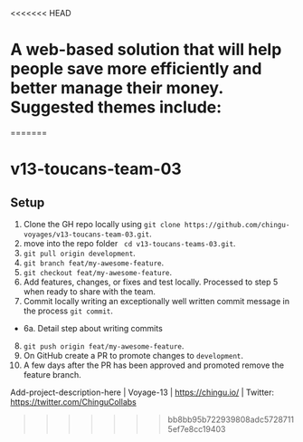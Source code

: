 <<<<<<< HEAD
# A web-based solution that will help people save more efficiently and better manage their money. Suggested themes include:
=======
# v13-toucans-team-03


## Setup

1. Clone the GH repo locally using `git clone https://github.com/chingu-voyages/v13-toucans-team-03.git`.
2. move into the repo folder ` cd v13-toucans-teams-03.git`.
3. `git pull origin development`.
4. `git branch feat/my-awesome-feature`.
5. `git checkout feat/my-awesome-feature`.
6. Add features, changes, or fixes and test locally. Processed to step 5 when ready to share with the team.
7. Commit locally writing an exceptionally well written commit message in the process `git commit`.
- 6a. Detail step about writing commits
8. `git push origin feat/my-awesome-feature`.
9. On GitHub create a PR to promote changes to `development`.
10. A few days after the PR has been approved and promoted remove the feature branch.



Add-project-description-here | Voyage-13 | https://chingu.io/ | Twitter: https://twitter.com/ChinguCollabs
>>>>>>> bb8bb95b722939808adc57287115ef7e8cc19403

